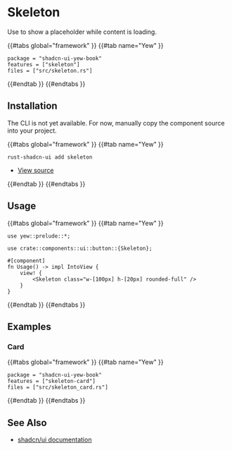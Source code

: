 # Skeleton

Use to show a placeholder while content is loading.

{{#tabs global="framework" }}
{{#tab name="Yew" }}

```toml,trunk
package = "shadcn-ui-yew-book"
features = ["skeleton"]
files = ["src/skeleton.rs"]
```

{{#endtab }}
{{#endtabs }}

## Installation

<div class="warning">

The CLI is not yet available. For now, manually copy the component source into your project.

</div>

{{#tabs global="framework" }}
{{#tab name="Yew" }}

```shell
rust-shadcn-ui add skeleton
```

-   [View source](https://github.com/RustForWeb/shadcn-ui/tree/main/packages/yew/skeleton)

{{#endtab }}
{{#endtabs }}

## Usage

{{#tabs global="framework" }}
{{#tab name="Yew" }}

```rust,ignore
use yew::prelude::*;

use crate::components::ui::button::{Skeleton};

#[component]
fn Usage() -> impl IntoView {
    view! {
        <Skeleton class="w-[100px] h-[20px] rounded-full" />
    }
}
```

{{#endtab }}
{{#endtabs }}

## Examples

### Card

{{#tabs global="framework" }}
{{#tab name="Yew" }}

```toml,trunk
package = "shadcn-ui-yew-book"
features = ["skeleton-card"]
files = ["src/skeleton_card.rs"]
```

{{#endtab }}
{{#endtabs }}

## See Also

-   [shadcn/ui documentation](https://ui.shadcn.com/docs/components/skeleton)
